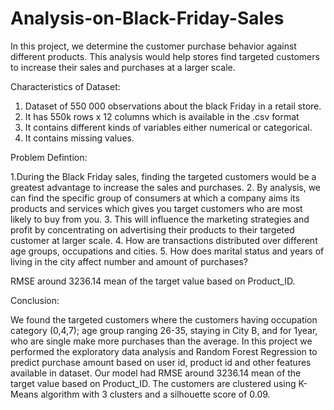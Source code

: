 # Analysis-on-Black-Friday-Sales
In this project, we determine the customer purchase behavior against different products. This analysis would help stores find targeted customers to increase their sales and purchases at a larger scale.

Characteristics of Dataset:
1. Dataset of 550 000 observations about the black Friday in a retail store.
2. It has 550k rows x 12 columns which is available in the .csv format
3. It contains different kinds of variables either numerical or categorical. 
4. It contains missing values.

Problem Defintion:


1.During the Black Friday sales, finding the targeted customers would be a greatest advantage to increase the sales and purchases. 
2. By analysis, we can find the specific group of consumers at which a company aims its products and services which gives you target customers who are most likely to buy from you.
3. This will influence the marketing strategies and profit by concentrating on advertising their products to their targeted customer at larger scale.
4. How are transactions distributed over different age groups, occupations and cities.
5. How does marital status and years of living in the city affect number and amount of purchases?

RMSE around 3236.14 mean of the target value based on Product_ID.

Conclusion:


We found the targeted customers where the customers having occupation category (0,4,7); age group ranging 26-35, staying in City B, and for 1year, who are single make more purchases than the average. In this project we performed the exploratory data analysis and Random Forest Regression to predict purchase amount based on user id, product id and other features available in dataset. Our model had RMSE around 3236.14 mean of the target value based on Product_ID. The customers are clustered using K-Means algorithm with 3 clusters and a silhouette score of 0.09.





